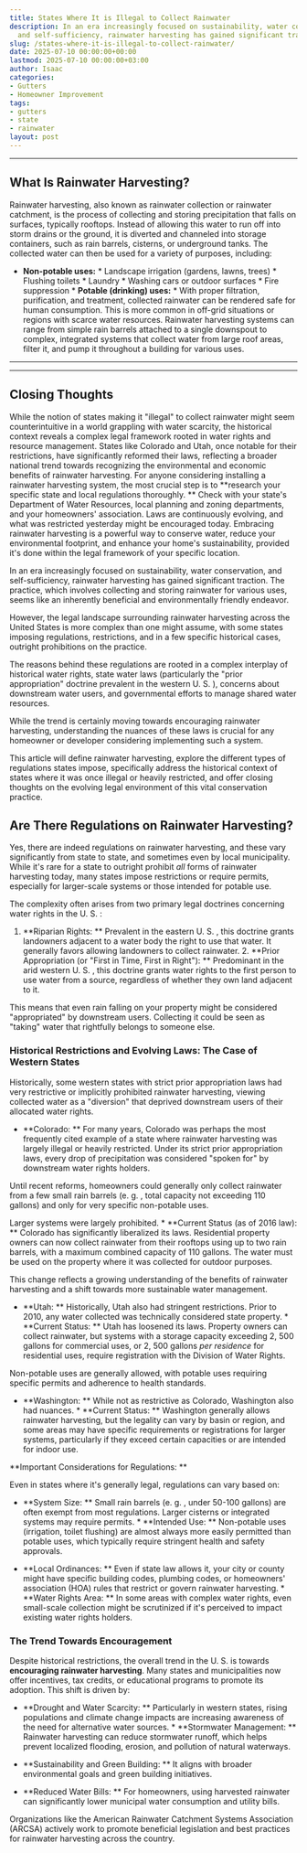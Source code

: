 ```yaml
---
title: States Where It is Illegal to Collect Rainwater
description: In an era increasingly focused on sustainability, water conservation,
  and self-sufficiency, rainwater harvesting has gained significant traction.
slug: /states-where-it-is-illegal-to-collect-rainwater/
date: 2025-07-10 00:00:00+00:00
lastmod: 2025-07-10 00:00:00+03:00
author: Isaac
categories:
- Gutters
- Homeowner Improvement
tags:
- gutters
- state
- rainwater
layout: post
---
```

---

## What Is Rainwater Harvesting?
Rainwater harvesting, also known as rainwater collection or rainwater catchment, is the process of collecting and storing precipitation that falls on surfaces, typically rooftops. Instead of allowing this water to run off into storm drains or the ground, it is diverted and channeled into storage containers, such as rain barrels, cisterns, or underground tanks.
The collected water can then be used for a variety of purposes, including:

* **Non-potable uses:** * Landscape irrigation (gardens, lawns, trees) * Flushing toilets * Laundry * Washing cars or outdoor surfaces * Fire suppression * **Potable (drinking) uses:** * With proper filtration, purification, and treatment, collected rainwater can be rendered safe for human consumption. This is more common in off-grid situations or regions with scarce water resources.
Rainwater harvesting systems can range from simple rain barrels attached to a single downspout to complex, integrated systems that collect water from large roof areas, filter it, and pump it throughout a building for various uses.
---
---

## Closing Thoughts
While the notion of states making it "illegal" to collect rainwater might seem counterintuitive in a world grappling with water scarcity, the historical context reveals a complex legal framework rooted in water rights and resource management. States like Colorado and Utah, once notable for their restrictions, have significantly reformed their laws, reflecting a broader national trend towards recognizing the environmental and economic benefits of rainwater harvesting.
For anyone considering installing a rainwater harvesting system, the most crucial step is to **research your specific state and local regulations thoroughly. ** Check with your state's Department of Water Resources, local planning and zoning departments, and your homeowners' association. Laws are continuously evolving, and what was restricted yesterday might be encouraged today.
Embracing rainwater harvesting is a powerful way to conserve water, reduce your environmental footprint, and enhance your home's sustainability, provided it's done within the legal framework of your specific location.

In an era increasingly focused on sustainability, water conservation, and self-sufficiency, rainwater harvesting has gained significant traction. The practice, which involves collecting and storing rainwater for various uses, seems like an inherently beneficial and environmentally friendly endeavor.

However, the legal landscape surrounding rainwater harvesting across the United States is more complex than one might assume, with some states imposing regulations, restrictions, and in a few specific historical cases, outright prohibitions on the practice.

The reasons behind these regulations are rooted in a complex interplay of historical water rights, state water laws (particularly the "prior appropriation" doctrine prevalent in the western U. S. ), concerns about downstream water users, and governmental efforts to manage shared water resources.

While the trend is certainly moving towards encouraging rainwater harvesting, understanding the nuances of these laws is crucial for any homeowner or developer considering implementing such a system.

This article will define rainwater harvesting, explore the different types of regulations states impose, specifically address the historical context of states where it was once illegal or heavily restricted, and offer closing thoughts on the evolving legal environment of this vital conservation practice.

##  Are There Regulations on Rainwater Harvesting?

Yes, there are indeed regulations on rainwater harvesting, and these vary significantly from state to state, and sometimes even by local municipality. While it's rare for a state to outright prohibit *all* forms of rainwater harvesting today, many states impose restrictions or require permits, especially for larger-scale systems or those intended for potable use.

The complexity often arises from two primary legal doctrines concerning water rights in the U. S. :

1. **Riparian Rights: ** Prevalent in the eastern U. S. , this doctrine grants landowners adjacent to a water body the right to use that water. It generally favors allowing landowners to collect rainwater. 2. **Prior Appropriation (or "First in Time, First in Right"): ** Predominant in the arid western U. S. , this doctrine grants water rights to the first person to use water from a source, regardless of whether they own land adjacent to it.

This means that even rain falling on your property might be considered "appropriated" by downstream users. Collecting it could be seen as "taking" water that rightfully belongs to someone else.

###  Historical Restrictions and Evolving Laws: The Case of Western States

Historically, some western states with strict prior appropriation laws had very restrictive or implicitly prohibited rainwater harvesting, viewing collected water as a "diversion" that deprived downstream users of their allocated water rights.

* **Colorado: ** For many years, Colorado was perhaps the most frequently cited example of a state where rainwater harvesting was largely illegal or heavily restricted. Under its strict prior appropriation laws, every drop of precipitation was considered "spoken for" by downstream water rights holders.

Until recent reforms, homeowners could generally only collect rainwater from a few small rain barrels (e. g. , total capacity not exceeding 110 gallons) and only for very specific non-potable uses.

Larger systems were largely prohibited. * **Current Status (as of 2016 law): ** Colorado has significantly liberalized its laws. Residential property owners can now collect rainwater from their rooftops using up to two rain barrels, with a maximum combined capacity of 110 gallons. The water must be used on the property where it was collected for outdoor purposes.

This change reflects a growing understanding of the benefits of rainwater harvesting and a shift towards more sustainable water management.

* **Utah: ** Historically, Utah also had stringent restrictions. Prior to 2010, any water collected was technically considered state property. * **Current Status: ** Utah has loosened its laws. Property owners can collect rainwater, but systems with a storage capacity exceeding 2, 500 gallons for commercial uses, or 2, 500 gallons *per residence* for residential uses, require registration with the Division of Water Rights.

Non-potable uses are generally allowed, with potable uses requiring specific permits and adherence to health standards.

* **Washington: ** While not as restrictive as Colorado, Washington also had nuances. * **Current Status: ** Washington generally allows rainwater harvesting, but the legality can vary by basin or region, and some areas may have specific requirements or registrations for larger systems, particularly if they exceed certain capacities or are intended for indoor use.

**Important Considerations for Regulations: **

Even in states where it's generally legal, regulations can vary based on:

* **System Size: ** Small rain barrels (e. g. , under 50-100 gallons) are often exempt from most regulations. Larger cisterns or integrated systems may require permits. * **Intended Use: ** Non-potable uses (irrigation, toilet flushing) are almost always more easily permitted than potable uses, which typically require stringent health and safety approvals.

* **Local Ordinances: ** Even if state law allows it, your city or county might have specific building codes, plumbing codes, or homeowners' association (HOA) rules that restrict or govern rainwater harvesting. * **Water Rights Area: ** In some areas with complex water rights, even small-scale collection might be scrutinized if it's perceived to impact existing water rights holders.

###  The Trend Towards Encouragement

Despite historical restrictions, the overall trend in the U. S. is towards **encouraging rainwater harvesting**. Many states and municipalities now offer incentives, tax credits, or educational programs to promote its adoption. This shift is driven by:

* **Drought and Water Scarcity: ** Particularly in western states, rising populations and climate change impacts are increasing awareness of the need for alternative water sources. * **Stormwater Management: ** Rainwater harvesting can reduce stormwater runoff, which helps prevent localized flooding, erosion, and pollution of natural waterways.

* **Sustainability and Green Building: ** It aligns with broader environmental goals and green building initiatives.

* **Reduced Water Bills: ** For homeowners, using harvested rainwater can significantly lower municipal water consumption and utility bills.

Organizations like the American Rainwater Catchment Systems Association (ARCSA) actively work to promote beneficial legislation and best practices for rainwater harvesting across the country.